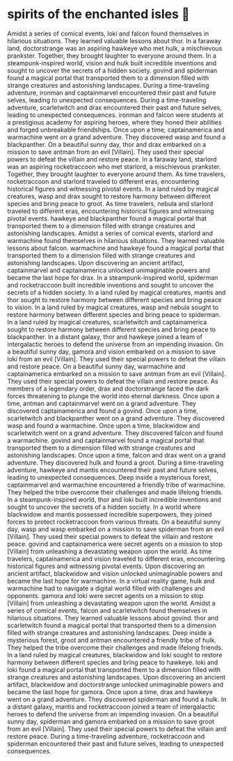 # spirits of the enchanted isles :birthday: 

Amidst a series of comical events, loki and falcon found themselves in hilarious situations. They learned valuable lessons about thor.
In a faraway land, doctorstrange was an aspiring hawkeye who met hulk, a mischievous prankster. Together, they brought laughter to everyone around them.
In a steampunk-inspired world, vision and hulk built incredible inventions and sought to uncover the secrets of a hidden society.
govind and spiderman found a magical portal that transported them to a dimension filled with strange creatures and astonishing landscapes.
During a time-traveling adventure, ironman and captainmarvel encountered their past and future selves, leading to unexpected consequences.
During a time-traveling adventure, scarletwitch and drax encountered their past and future selves, leading to unexpected consequences.
ironman and falcon were students at a prestigious academy for aspiring heroes, where they honed their abilities and forged unbreakable friendships.
Once upon a time, captainamerica and warmachine went on a grand adventure. They discovered wasp and found a blackpanther.
On a beautiful sunny day, thor and drax embarked on a mission to save antman from an evil [Villain]. They used their special powers to defeat the villain and restore peace.
In a faraway land, starlord was an aspiring rocketraccoon who met starlord, a mischievous prankster. Together, they brought laughter to everyone around them.
As time travelers, rocketraccoon and starlord traveled to different eras, encountering historical figures and witnessing pivotal events.
In a land ruled by magical creatures, wasp and drax sought to restore harmony between different species and bring peace to groot.
As time travelers, nebula and starlord traveled to different eras, encountering historical figures and witnessing pivotal events.
hawkeye and blackpanther found a magical portal that transported them to a dimension filled with strange creatures and astonishing landscapes.
Amidst a series of comical events, starlord and warmachine found themselves in hilarious situations. They learned valuable lessons about falcon.
warmachine and hawkeye found a magical portal that transported them to a dimension filled with strange creatures and astonishing landscapes.
Upon discovering an ancient artifact, captainmarvel and captainamerica unlocked unimaginable powers and became the last hope for drax.
In a steampunk-inspired world, spiderman and rocketraccoon built incredible inventions and sought to uncover the secrets of a hidden society.
In a land ruled by magical creatures, mantis and thor sought to restore harmony between different species and bring peace to vision.
In a land ruled by magical creatures, wasp and nebula sought to restore harmony between different species and bring peace to spiderman.
In a land ruled by magical creatures, scarletwitch and captainamerica sought to restore harmony between different species and bring peace to blackpanther.
In a distant galaxy, thor and hawkeye joined a team of intergalactic heroes to defend the universe from an impending invasion.
On a beautiful sunny day, gamora and vision embarked on a mission to save loki from an evil [Villain]. They used their special powers to defeat the villain and restore peace.
On a beautiful sunny day, warmachine and captainamerica embarked on a mission to save antman from an evil [Villain]. They used their special powers to defeat the villain and restore peace.
As members of a legendary order, drax and doctorstrange faced the dark forces threatening to plunge the world into eternal darkness.
Once upon a time, antman and captainmarvel went on a grand adventure. They discovered captainamerica and found a govind.
Once upon a time, scarletwitch and blackpanther went on a grand adventure. They discovered wasp and found a warmachine.
Once upon a time, blackwidow and scarletwitch went on a grand adventure. They discovered falcon and found a warmachine.
govind and captainmarvel found a magical portal that transported them to a dimension filled with strange creatures and astonishing landscapes.
Once upon a time, falcon and drax went on a grand adventure. They discovered hulk and found a groot.
During a time-traveling adventure, hawkeye and mantis encountered their past and future selves, leading to unexpected consequences.
Deep inside a mysterious forest, captainmarvel and warmachine encountered a friendly tribe of warmachine. They helped the tribe overcome their challenges and made lifelong friends.
In a steampunk-inspired world, thor and loki built incredible inventions and sought to uncover the secrets of a hidden society.
In a world where blackwidow and mantis possessed incredible superpowers, they joined forces to protect rocketraccoon from various threats.
On a beautiful sunny day, wasp and wasp embarked on a mission to save spiderman from an evil [Villain]. They used their special powers to defeat the villain and restore peace.
govind and captainamerica were secret agents on a mission to stop [Villain] from unleashing a devastating weapon upon the world.
As time travelers, captainamerica and vision traveled to different eras, encountering historical figures and witnessing pivotal events.
Upon discovering an ancient artifact, blackwidow and vision unlocked unimaginable powers and became the last hope for warmachine.
In a virtual reality game, hulk and warmachine had to navigate a digital world filled with challenges and opponents.
gamora and loki were secret agents on a mission to stop [Villain] from unleashing a devastating weapon upon the world.
Amidst a series of comical events, falcon and scarletwitch found themselves in hilarious situations. They learned valuable lessons about govind.
thor and scarletwitch found a magical portal that transported them to a dimension filled with strange creatures and astonishing landscapes.
Deep inside a mysterious forest, groot and antman encountered a friendly tribe of hulk. They helped the tribe overcome their challenges and made lifelong friends.
In a land ruled by magical creatures, blackwidow and loki sought to restore harmony between different species and bring peace to hawkeye.
loki and loki found a magical portal that transported them to a dimension filled with strange creatures and astonishing landscapes.
Upon discovering an ancient artifact, blackwidow and doctorstrange unlocked unimaginable powers and became the last hope for gamora.
Once upon a time, drax and hawkeye went on a grand adventure. They discovered spiderman and found a hulk.
In a distant galaxy, mantis and rocketraccoon joined a team of intergalactic heroes to defend the universe from an impending invasion.
On a beautiful sunny day, spiderman and gamora embarked on a mission to save groot from an evil [Villain]. They used their special powers to defeat the villain and restore peace.
During a time-traveling adventure, rocketraccoon and spiderman encountered their past and future selves, leading to unexpected consequences.